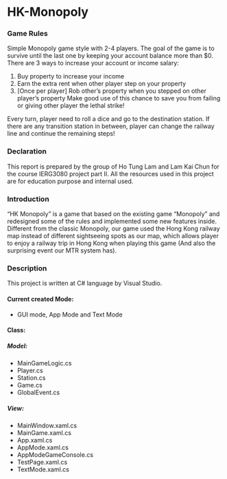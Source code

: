 # HK-Monopoly

### Game Rules

Simple Monopoly game style with 2-4 players. The goal of the game is to survive until the last one by keeping your account balance more than $0. 
There are 3 ways to increase your account or income salary:

1.	Buy property to increase your income
2.	Earn the extra rent when other player step on your property
3.	[Once per player] Rob other’s property when you stepped on other player’s property Make good use of this chance to save you from failing or giving other player the lethal strike!

 Every turn, player need to roll a dice and go to the destination station. If there are any transition station in between, player can change the railway line and continue the remaining steps!



### Declaration
This report is prepared by the group of Ho Tung Lam and Lam Kai Chun for the course IERG3080 project part II. All the resources used in this project are for education purpose and internal used.



### Introduction

“HK Monopoly” is a game that based on the existing game “Monopoly” and redesigned some of the rules and implemented some new features inside. Different from the classic Monopoly, our game used the Hong Kong railway map instead of different sightseeing spots as our map, which allows player to enjoy a railway trip in Hong Kong when playing this game (And also the surprising event our MTR system has).


### Description

This project is written at C# language by Visual Studio. 

#### Current created Mode:
-	GUI mode, App Mode and Text Mode

#### Class:
##### Model:
-	MainGameLogic.cs
-	Player.cs
-	Station.cs
-	Game.cs
-	GlobalEvent.cs

##### View:
- MainWindow.xaml.cs
- MainGame.xaml.cs
- App.xaml.cs
- AppMode.xaml.cs
- AppModeGameConsole.cs
- TestPage.xaml.cs
- TextMode.xaml.cs


